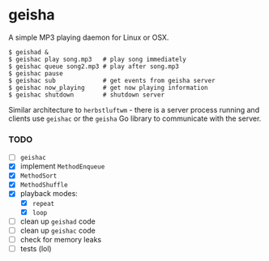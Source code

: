 # geisha

A simple MP3 playing daemon for Linux or OSX.

    $ geishad &
    $ geishac play song.mp3   # play song immediately
    $ geishac queue song2.mp3 # play after song.mp3
    $ geishac pause
    $ geishac sub             # get events from geisha server
    $ geishac now_playing     # get now playing information
    $ geishac shutdown        # shutdown server

Similar architecture to `herbstluftwm` - there is a server process
running and clients use `geishac` or the `geisha` Go library to
communicate with the server.

### TODO

 - [ ] `geishac`
 - [x] implement `MethodEnqueue`
 - [x] `MethodSort`
 - [x] `MethodShuffle`
 - [x] playback modes:
   - [x] `repeat`
   - [x] `loop`
 - [ ] clean up `geishad` code
 - [ ] clean up `geishac` code
 - [ ] check for memory leaks
 - [ ] tests (lol)
